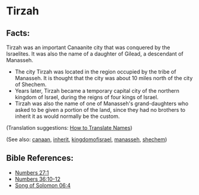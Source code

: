 # Tirzah #

## Facts: ##

Tirzah was an important Canaanite city that was conquered by the Israelites. It was also the name of a daughter of Gilead, a descendant of Manasseh.

* The city Tirzah was located in the region occupied by the tribe of Manasseh. It is thought that the city was about 10 miles north of the city of Shechem.
* Years later, Tirzah became a temporary capital city of the northern kingdom of Israel, during the reigns of four kings of Israel.
* Tirzah was also the name of one of Manasseh's grand-daughters who asked to be given a portion of the land, since they had no brothers to inherit it as would normally be the custom.

(Translation suggestions: [How to Translate Names](https://git.door43.org/Door43/en-ta-translate-vol1/src/master/content/translate_names.md))

(See also: [canaan](../other/canaan.md), [inherit](../kt/inherit.md), [kingdomofisrael](../other/kingdomofisrael.md), [manasseh](../other/manasseh.md), [shechem](../other/shechem.md))

## Bible References: ##

* [Numbers 27:1](https://door43.org/en/bible/notes/num/27/01)
* [Numbers 36:10-12](https://door43.org/en/bible/notes/num/36/10)
* [Song of Solomon 06:4](https://door43.org/en/bible/notes/sng/06/04)

